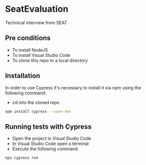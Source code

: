 # SeatEvaluation
Technical interview from SEAT
## Pre conditions
* To install NodeJS
* To install Visual Studio Code
* To clone this repo to a local directory
## Installation
In order to use Cypress it's necessary to install it via npm using the following command:
* cd into the cloned repo
```bash
npm install cypress --save-dev
```
## Running tests with Cypress
* Open the project in Visual Studio Code
* In Visual Studio Code open a terminal
* Execute the following command:

```bash
npx cypress run
```
